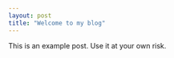 ```yaml
---
layout: post
title: "Welcome to my blog"
---
```


This is an example post. Use it at your own risk.
